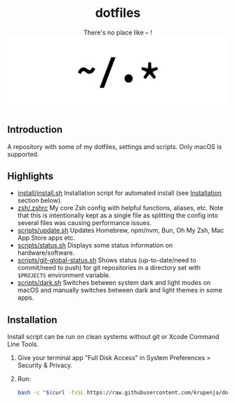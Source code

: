 <div align="center">
    <h1>dotfiles</h1>
    <span>There's no place like <b><code>~</code></b> !</span>
    <img src="./home.svg">
</div>

## Introduction

A repository with some of my dotfiles, settings and scripts. Only macOS is supported.

## Highlights

- [install/install.sh](install/install.sh) Installation script for automated install (see [Installation](#installation) section below).
- [zsh/.zshrc](zsh/.zshrc) My core Zsh config with helpful functions, aliases, etc. Note that this is intentionally kept as a single file as splitting the config into several files was causing performance issues.
- [scripts/update.sh](scripts/update.sh) Updates Homebrew, npm/nvm, Bun, Oh My Zsh, Mac App Store apps etc.
- [scripts/status.sh](scripts/status.sh) Displays some status information on hardware/software.
- [scripts/git-global-status.sh](scripts/git-global-status.sh) Shows status (up-to-date/need to commit/need to push) for git repositories in a directory set with `$PROJECTS` environment variable.
- [scripts/dark.sh](scripts/dark.sh) Switches between system dark and light modes on macOS and manually switches between dark and light themes in some apps.

## Installation

Install script can be run on clean systems without git or Xcode Command Line Tools.

1. Give your terminal app "Full Disk Access" in System Preferences > Security & Privacy.
2. Run:

    ```bash
    bash -c "$(curl -fsSL https://raw.githubusercontent.com/krupenja/dotfiles/main/install/install.sh)"
    ```

